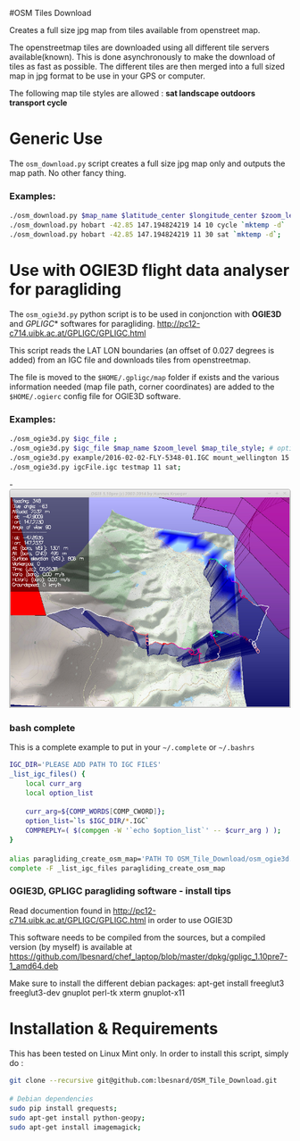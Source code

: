 #OSM Tiles Download

Creates a full size jpg map from tiles available from openstreet map. 

The openstreetmap tiles are downloaded using all different tile servers available(known). This is done asynchronously to make the download of tiles as fast as possible. The different tiles are then merged into a full sized map in jpg format to be use in your GPS or computer.

The following map tile styles are allowed : **sat landscape outdoors transport cycle**

# Generic Use
The ```osm_download.py``` script creates a full size jpg map only and outputs the map path. No other fancy thing.

### Examples:
```bash
./osm_download.py $map_name $latitude_center $longitude_center $zoom_level $distance_in_kms_from_lat_lon_center $map_tile_style $output_dir;
./osm_download.py hobart -42.85 147.194824219 14 10 cycle `mktemp -d` | xargs display;
./osm_download.py hobart -42.85 147.194824219 11 30 sat `mktemp -d`;
```


# Use with OGIE3D flight data analyser for paragliding

The ```osm_ogie3d.py``` python script is to be used in conjonction with **OGIE3D** and *GPLIGC** softwares for paragliding. http://pc12-c714.uibk.ac.at/GPLIGC/GPLIGC.html

This script reads the LAT LON boundaries (an offset of 0.027 degrees is added) from an IGC file and downloads tiles from openstreetmap. 

The file is moved to the ```$HOME/.gpligc/map``` folder if exists and the various information
needed (map file path, corner coordinates) are added to the ```$HOME/.ogierc``` config file for OGIE3D software.

### Examples:
 ```bash
 ./osm_ogie3d.py $igc_file ;
 ./osm_ogie3d.py $igc_file $map_name $zoom_level $map_tile_style; # optional arguments
 ./osm_ogie3d.py example/2016-02-02-FLY-5348-01.IGC mount_wellington 15 outdoors | xargs display;
 ./osm_ogie3d.py igcFile.igc testmap 11 sat;
```
-![alt text](example/ogie3d.jpg "ogie3d with elevation and map created with osm_ogie3d.py")		

### bash complete
This is a complete example to put in your ```~/.complete``` or ```~/.bashrs```
```bash
IGC_DIR='PLEASE ADD PATH TO IGC FILES'
_list_igc_files() {
    local curr_arg
    local option_list

    curr_arg=${COMP_WORDS[COMP_CWORD]};
    option_list=`ls $IGC_DIR/*.IGC`
    COMPREPLY=( $(compgen -W '`echo $option_list`' -- $curr_arg ) );
}

alias paragliding_create_osm_map='PATH TO OSM_Tile_Download/osm_ogie3d.py'
complete -F _list_igc_files paragliding_create_osm_map
```

### OGIE3D, GPLIGC paragliding software - install tips
Read documention found in http://pc12-c714.uibk.ac.at/GPLIGC/GPLIGC.html in order to use OGIE3D

This software needs to be compiled from the sources, but a compiled version (by myself) is available at https://github.com/lbesnard/chef_laptop/blob/master/dpkg/gpligc_1.10pre7-1_amd64.deb

Make sure to install the different debian packages:
apt-get install freeglut3 freeglut3-dev gnuplot perl-tk xterm gnuplot-x11



# Installation & Requirements

This has been tested on Linux Mint only. In order to install this script, simply do :

```bash
git clone --recursive git@github.com:lbesnard/OSM_Tile_Download.git

# Debian dependencies
sudo pip install grequests;
sudo apt-get install python-geopy;
sudo apt-get install imagemagick;
```

